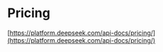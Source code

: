 # Pricing


[https://platform.deepseek.com/api-docs/pricing/](https://platform.deepseek.com/api-docs/pricing/)
